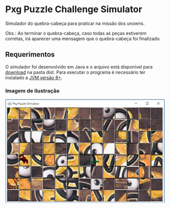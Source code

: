 # Pxg Puzzle Challenge Simulator
Simulador do quebra-cabeça para praticar na missão dos unowns.

Obs.: Ao terminar o quebra-cabeça, caso todas as peças estiverem corretas, irá aparecer uma mensagem que o quebra-cabeça foi finalizado.

## Requerimentos
O simulador foi desenvolvido em Java e o arquivo está disponível para [download](https://github.com/Elderjr/pxgPuzzleChallengeSimulator/blob/master/dist/pxgPuzzleSimulator.jar) na pasta dist. Para executar o programa é necessário ter instalado a [JVM versão 8+](https://www.java.com/pt_BR/download/win10.jsp).

### Imagem de ilustração
![Imagem de ilustração do simulador](screenshot.png)
